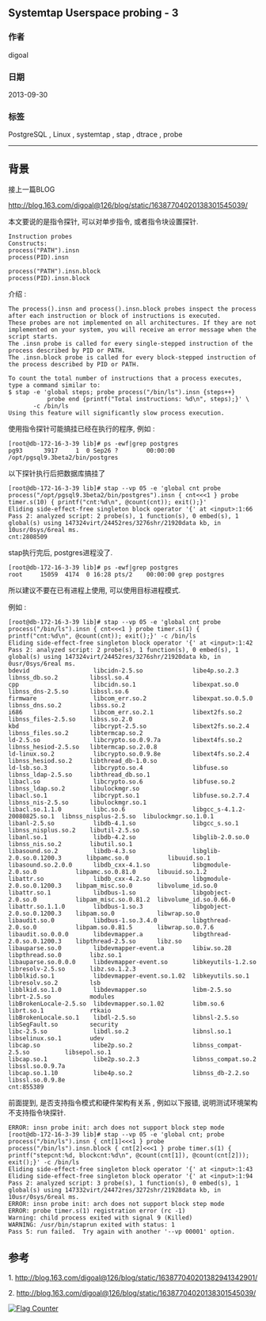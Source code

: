 ## Systemtap Userspace probing - 3      
                                                                                                 
### 作者                                                                                                 
digoal                                                                                                 
                                                                                                 
### 日期                                                                                                 
2013-09-30                                                                                              
                                                                                                 
### 标签                                                                                                 
PostgreSQL , Linux , systemtap , stap , dtrace , probe                                         
                                                                                                 
----                                                                                                 
                                                                                                 
## 背景                                          
接上一篇BLOG  
  
http://blog.163.com/digoal@126/blog/static/16387704020138301545039/  
  
本文要说的是指令探针, 可以对单步指令, 或者指令块设置探针.   
  
```  
Instruction probes  
Constructs:  
process("PATH").insn  
process(PID).insn  
  
process("PATH").insn.block  
process(PID).insn.block  
```  
  
介绍 :   
  
```  
The process().insn and process().insn.block probes inspect the process after each instruction or block of instructions is executed.   
These probes are not implemented on all architectures. If they are not implemented on your system, you will receive an error message when the script starts.  
The .insn probe is called for every single-stepped instruction of the process described by PID or PATH.  
The .insn.block probe is called for every block-stepped instruction of the process described by PID or PATH.  
  
To count the total number of instructions that a process executes, type a command similar to:  
$ stap -e 'global steps; probe process("/bin/ls").insn {steps++}  
           probe end {printf("Total instructions: %d\n", steps);}' \  
       -c /bin/ls  
Using this feature will significantly slow process execution.  
```  
  
使用指令探针可能搞挂已经在执行的程序, 例如 :   
  
```  
[root@db-172-16-3-39 lib]# ps -ewf|grep postgres  
pg93      3917     1  0 Sep26 ?        00:00:00 /opt/pgsql9.3beta2/bin/postgres  
```  
  
以下探针执行后把数据库搞挂了  
  
```  
[root@db-172-16-3-39 lib]# stap --vp 05 -e 'global cnt probe process("/opt/pgsql9.3beta2/bin/postgres").insn { cnt<<<1 } probe timer.s(10) { printf("cnt:%d\n", @count(cnt)); exit();}'  
Eliding side-effect-free singleton block operator '{' at <input>:1:66  
Pass 2: analyzed script: 2 probe(s), 1 function(s), 0 embed(s), 1 global(s) using 147324virt/24452res/3276shr/21920data kb, in 10usr/0sys/6real ms.  
cnt:2808509  
```  
  
stap执行完后, postgres进程没了.  
  
```  
[root@db-172-16-3-39 lib]# ps -ewf|grep postgres  
root     15059  4174  0 16:28 pts/2    00:00:00 grep postgres  
```  
  
所以建议不要在已有进程上使用, 可以使用目标进程模式.  
  
  
例如 :   
  
```  
[root@db-172-16-3-39 lib]# stap --vp 05 -e 'global cnt probe process("/bin/ls").insn { cnt<<<1 } probe timer.s(1) { printf("cnt:%d\n", @count(cnt)); exit();}' -c /bin/ls  
Eliding side-effect-free singleton block operator '{' at <input>:1:42  
Pass 2: analyzed script: 2 probe(s), 1 function(s), 0 embed(s), 1 global(s) using 147324virt/24452res/3276shr/21920data kb, in 0usr/0sys/6real ms.  
bdevid                  libcidn-2.5.so              libe4p.so.2.3                 libnss_db.so.2         libssl.so.4  
cpp                     libcidn.so.1                libexpat.so.0                 libnss_dns-2.5.so      libssl.so.6  
firmware                libcom_err.so.2             libexpat.so.0.5.0             libnss_dns.so.2        libss.so.2  
i686                    libcom_err.so.2.1           libext2fs.so.2                libnss_files-2.5.so    libss.so.2.0  
kbd                     libcrypt-2.5.so             libext2fs.so.2.4              libnss_files.so.2      libtermcap.so.2  
ld-2.5.so               libcrypto.so.0.9.7a         libext4fs.so.2                libnss_hesiod-2.5.so   libtermcap.so.2.0.8  
ld-linux.so.2           libcrypto.so.0.9.8e         libext4fs.so.2.4              libnss_hesiod.so.2     libthread_db-1.0.so  
ld-lsb.so.3             libcrypto.so.4              libfuse.so                    libnss_ldap-2.5.so     libthread_db.so.1  
libacl.so               libcrypto.so.6              libfuse.so.2                  libnss_ldap.so.2       libulockmgr.so  
libacl.so.1             libcrypt.so.1               libfuse.so.2.7.4              libnss_nis-2.5.so      libulockmgr.so.1  
libacl.so.1.1.0         libc.so.6                   libgcc_s-4.1.2-20080825.so.1  libnss_nisplus-2.5.so  libulockmgr.so.1.0.1  
libanl-2.5.so           libdb-4.1.so                libgcc_s.so.1                 libnss_nisplus.so.2    libutil-2.5.so  
libanl.so.1             libdb-4.2.so                libglib-2.0.so.0              libnss_nis.so.2        libutil.so.1  
libasound.so.2          libdb-4.3.so                libglib-2.0.so.0.1200.3       libpamc.so.0           libuuid.so.1  
libasound.so.2.0.0      libdb_cxx-4.1.so            libgmodule-2.0.so.0           libpamc.so.0.81.0      libuuid.so.1.2  
libattr.so              libdb_cxx-4.2.so            libgmodule-2.0.so.0.1200.3    libpam_misc.so.0       libvolume_id.so.0  
libattr.so.1            libdbus-1.so                libgobject-2.0.so.0           libpam_misc.so.0.81.2  libvolume_id.so.0.66.0  
libattr.so.1.1.0        libdbus-1.so.3              libgobject-2.0.so.0.1200.3    libpam.so.0            libwrap.so.0  
libaudit.so.0           libdbus-1.so.3.4.0          libgthread-2.0.so.0           libpam.so.0.81.5       libwrap.so.0.7.6  
libaudit.so.0.0.0       libdevmapper.a              libgthread-2.0.so.0.1200.3    libpthread-2.5.so      libz.so  
libauparse.so.0         libdevmapper-event.a        libiw.so.28                   libpthread.so.0        libz.so.1  
libauparse.so.0.0.0     libdevmapper-event.so       libkeyutils-1.2.so            libresolv-2.5.so       libz.so.1.2.3  
libblkid.so.1           libdevmapper-event.so.1.02  libkeyutils.so.1              libresolv.so.2         lsb  
libblkid.so.1.0         libdevmapper.so             libm-2.5.so                   librt-2.5.so           modules  
libBrokenLocale-2.5.so  libdevmapper.so.1.02        libm.so.6                     librt.so.1             rtkaio  
libBrokenLocale.so.1    libdl-2.5.so                libnsl-2.5.so                 libSegFault.so         security  
libc-2.5.so             libdl.so.2                  libnsl.so.1                   libselinux.so.1        udev  
libcap.so               libe2p.so.2                 libnss_compat-2.5.so          libsepol.so.1  
libcap.so.1             libe2p.so.2.3               libnss_compat.so.2            libssl.so.0.9.7a  
libcap.so.1.10          libe4p.so.2                 libnss_db-2.2.so              libssl.so.0.9.8e  
cnt:855389  
```  
  
前面提到, 是否支持指令模式和硬件架构有关系 , 例如以下报错, 说明测试环境架构不支持指令块探针.  
  
```  
ERROR: insn probe init: arch does not support block step mode  
[root@db-172-16-3-39 lib]# stap --vp 05 -e 'global cnt; probe process("/bin/ls").insn { cnt[1]<<<1 } probe process("/bin/ls").insn.block { cnt[2]<<<1 } probe timer.s(1) { printf("stepcnt:%d, blockcnt:%d\n", @count(cnt[1]), @count(cnt[2])); exit();}' -c /bin/ls  
Eliding side-effect-free singleton block operator '{' at <input>:1:43  
Eliding side-effect-free singleton block operator '{' at <input>:1:94  
Pass 2: analyzed script: 3 probe(s), 1 function(s), 0 embed(s), 1 global(s) using 147332virt/24472res/3272shr/21928data kb, in 10usr/0sys/6real ms.  
ERROR: insn probe init: arch does not support block step mode  
ERROR: probe timer.s(1) registration error (rc -1)  
Warning: child process exited with signal 9 (Killed)  
WARNING: /usr/bin/staprun exited with status: 1  
Pass 5: run failed.  Try again with another '--vp 00001' option.  
```  
  
## 参考  
1\. http://blog.163.com/digoal@126/blog/static/163877040201382941342901/  
  
2\. http://blog.163.com/digoal@126/blog/static/16387704020138301545039/  
  
  
<a rel="nofollow" href="http://info.flagcounter.com/h9V1"  ><img src="http://s03.flagcounter.com/count/h9V1/bg_FFFFFF/txt_000000/border_CCCCCC/columns_2/maxflags_12/viewers_0/labels_0/pageviews_0/flags_0/"  alt="Flag Counter"  border="0"  ></a>  
  

